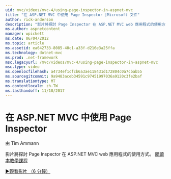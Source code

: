 ```yaml
---
uid: mvc/videos/mvc-4/using-page-inspector-in-aspnet-mvc
title: "在 ASP.NET MVC 中使用 Page Inspector |Microsoft 文件"
author: rick-anderson
description: "影片將探討 Page Inspector 在 ASP.NET MVC web 應用程式的使用方式。 閱讀本教學課程"
ms.author: aspnetcontent
manager: wpickett
ms.date: 06/04/2012
ms.topic: article
ms.assetid: ea642733-8085-40c1-a33f-d216e3a25ffa
ms.technology: dotnet-mvc
ms.prod: .net-framework
msc.legacyurl: /mvc/videos/mvc-4/using-page-inspector-in-aspnet-mvc
msc.type: video
ms.openlocfilehash: a4734ef1cfcb6a3ae118431d172804c0a7cbab55
ms.sourcegitcommit: 9a9483aceb34591c97451997036a9120c3fe2baf
ms.translationtype: MT
ms.contentlocale: zh-TW
ms.lasthandoff: 11/10/2017
---
```

<a name="using-page-inspector-in-aspnet-mvc"></a>在 ASP.NET MVC 中使用 Page Inspector
====================
由 Tim Ammann

影片將探討 Page Inspector 在 ASP.NET MVC web 應用程式的使用方式。 [閱讀本教學課程](../../overview/views/using-page-inspector-in-aspnet-mvc.md)

[&#9654;觀看影片 （6 分鐘）](https://channel9.msdn.com/Blogs/ASP-NET-Site-Videos/using-page-inspector-in-aspnet-mvc)
